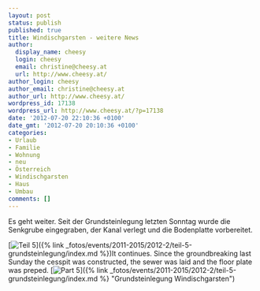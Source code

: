 ```yaml
---
layout: post
status: publish
published: true
title: Windischgarsten - weitere News
author:
  display_name: cheesy
  login: cheesy
  email: christine@cheesy.at
  url: http://www.cheesy.at/
author_login: cheesy
author_email: christine@cheesy.at
author_url: http://www.cheesy.at/
wordpress_id: 17138
wordpress_url: http://www.cheesy.at/?p=17138
date: '2012-07-20 22:10:36 +0100'
date_gmt: '2012-07-20 20:10:36 +0100'
categories:
- Urlaub
- Familie
- Wohnung
- neu
- Österreich
- Windischgarsten
- Haus
- Umbau
comments: []
---
```

<!--:de-->Es geht weiter. Seit der Grundsteinlegung letzten Sonntag wurde die Senkgrube eingegraben, der Kanal verlegt und die Bodenplatte vorbereitet.
[![](http://www.cheesy.at/wp-content/uploads/Teil5_tn.jpg "Teil 5")]({% link _fotos/events/2011-2015/2012-2/teil-5-grundsteinlegung/index.md %})<!--:--><!--:en-->It continues. Since the groundbreaking last Sunday the cesspit was constructed, the sewer was laid and the floor plate was preped.
[![](http://www.cheesy.at/wp-content/uploads/Teil5_tn.jpg "Part 5")]({% link _fotos/events/2011-2015/2012-2/teil-5-grundsteinlegung/index.md %} "Grundsteinlegung Windischgarsten")<!--:-->
